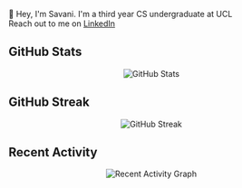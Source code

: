 👋 Hey, I'm Savani. I'm a third year CS undergraduate at UCL  
Reach out to me on [LinkedIn](https://www.linkedin.com/in/savani-sawaikar-1774331ba/)

## GitHub Stats

<p align="center">
  <img src="https://github-readme-stats.vercel.app/api?username=savs02&show_icons=true&hide_border=true" alt="GitHub Stats" />
</p>

## GitHub Streak

<p align="center">
  <img src="https://github-readme-streak-stats.herokuapp.com/?user=savs02&theme=default&hide_border=true" alt="GitHub Streak" />
</p>

## Recent Activity

<p align="center">
  <img src="https://github-readme-activity-graph.vercel.app/graph?username=savs02&theme=github" alt="Recent Activity Graph" />
</p>
